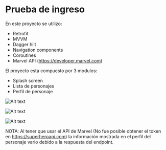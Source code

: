 # Prueba de ingreso

En este proyecto se utilizo:

 - Retrofit
 - MVVM
 - Dagger hilt
 - Navigation components
 - Coroutines
 - Marvel API (https://developer.marvel.com)

El proyecto esta compuesto por 3 modulos:
- Splash screen
- Lista de personajes
- Perfil de personaje

![Alt text](https://drive.google.com/file/d/1EKIzWSExegPlVKbkV1O7fZPCkXzr2iRz/view?usp=sharing "Splash screen")

![Alt text](https://drive.google.com/file/d/1EMMtJZGGC4xzXxkHn05J2BgeUYx5BPw6/view?usp=sharing "Lista de personajes")

![Alt text](https://drive.google.com/file/d/1EL0wJJuqE1yVIAHKc4GBL84sdR-JsgP-/view?usp=sharing "Perfil de personaje")

NOTA: Al tener que usar el API de Marvel (No fue posible obtener el token en  https://superheroapi.com) la información mostrada en el perfil del personaje vario debido a la respuesta del endpoint.
